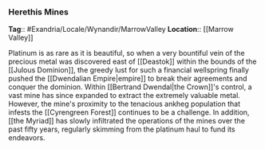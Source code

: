 ### Herethis Mines
**Tag**:: #Exandria/Locale/Wynandir/MarrowValley
**Location**:: [[Marrow Valley]]

Platinum is as rare as it is beautiful, so when a very bountiful vein of the precious metal was discovered east of [[Deastok]] within the bounds of the [[Julous Dominion]], the greedy lust for such a financial wellspring finally pushed the [[Dwendalian Empire|empire]] to break their agreements and conquer the dominion. Within [[Bertrand Dwendal|the Crown]]'s control, a vast mine has since expanded to extract the extremely valuable metal. However, the mine's proximity to the tenacious ankheg population that infests the [[Cyrengreen Forest]] continues to be a challenge. In addition, [[the Myriad]] has slowly infiltrated the operations of the mines over the past fifty years, regularly skimming from the platinum haul to fund its endeavors.